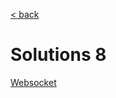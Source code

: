 [< back](README.md)

# Solutions 8

[Websocket](https://www.moodle.aau.dk/pluginfile.php/2447204/mod_page/content/1/websockets%20chat.zip)